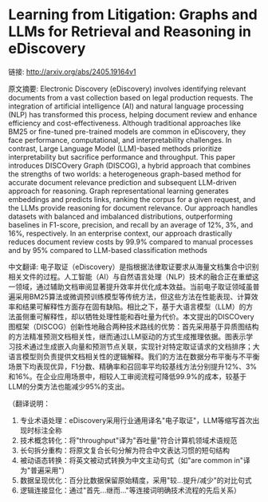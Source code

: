 # Learning from Litigation: Graphs and LLMs for Retrieval and Reasoning in eDiscovery

链接: http://arxiv.org/abs/2405.19164v1

原文摘要:
Electronic Discovery (eDiscovery) involves identifying relevant documents
from a vast collection based on legal production requests. The integration of
artificial intelligence (AI) and natural language processing (NLP) has
transformed this process, helping document review and enhance efficiency and
cost-effectiveness. Although traditional approaches like BM25 or fine-tuned
pre-trained models are common in eDiscovery, they face performance,
computational, and interpretability challenges. In contrast, Large Language
Model (LLM)-based methods prioritize interpretability but sacrifice performance
and throughput. This paper introduces DISCOvery Graph (DISCOG), a hybrid
approach that combines the strengths of two worlds: a heterogeneous graph-based
method for accurate document relevance prediction and subsequent LLM-driven
approach for reasoning. Graph representational learning generates embeddings
and predicts links, ranking the corpus for a given request, and the LLMs
provide reasoning for document relevance. Our approach handles datasets with
balanced and imbalanced distributions, outperforming baselines in F1-score,
precision, and recall by an average of 12%, 3%, and 16%, respectively. In an
enterprise context, our approach drastically reduces document review costs by
99.9% compared to manual processes and by 95% compared to LLM-based
classification methods

中文翻译:
电子取证（eDiscovery）是指根据法律取证要求从海量文档集合中识别相关文件的过程。人工智能（AI）与自然语言处理（NLP）技术的融合正在重塑这一领域，通过辅助文档审阅显著提升效率并优化成本效益。当前电子取证领域虽普遍采用BM25算法或微调预训练模型等传统方法，但这些方法在性能表现、计算效率和结果可解释性方面存在固有缺陷。相比之下，基于大语言模型（LLM）的方法虽侧重可解释性，却以牺牲处理性能和吞吐量为代价。本文提出的DISCOvery图框架（DISCOG）创新性地融合两种技术路线的优势：首先采用基于异质图结构的方法精准预测文档相关性，继而通过LLM驱动的方式生成推理依据。图表示学习技术通过生成嵌入向量和预测节点关联，实现针对特定取证请求的文档排序；大语言模型则负责提供文档相关性的逻辑解释。我们的方法在数据分布平衡与不平衡场景下均表现优异，F1分数、精确率和召回率平均较基线方法分别提升12%、3%和16%。在企业应用场景中，相较人工审阅流程可降低99.9%的成本，较基于LLM的分类方法也能减少95%的支出。

（翻译说明：
1. 专业术语处理：eDiscovery采用行业通用译名"电子取证"，LLM等缩写首次出现时标注全称
2. 技术概念转化：将"throughput"译为"吞吐量"符合计算机领域术语规范
3. 长句拆分重构：将原文复合长句分解为符合中文表达习惯的短句结构
4. 被动语态转换：将英文被动式转换为中文主动句式（如"are common in"译为"普遍采用"）
5. 数据呈现优化：百分比数据保留原始精度，采用"较...提升/减少"的对比句式
6. 逻辑连接显化：通过"首先...继而..."等连接词明确技术流程的先后关系）
